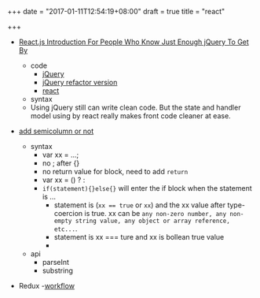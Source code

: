 +++
date = "2017-01-11T12:54:19+08:00"
draft = true
title = "react"

+++
- [React.js Introduction For People Who Know Just Enough jQuery To Get By](http://reactfordesigners.com/labs/reactjs-introduction-for-people-who-know-just-enough-jquery-to-get-by/)
  - code
    - [jQuery](http://jsbin.com/gucoxe/edit?js,output)
    - [jQuery refactor version](http://pastebin.com/wbGZZs7U)
    - [react](http://jsbin.com/joyutox/edit?js,output)
  - syntax
  - Using jQuery still can write clean code. But the state and handler model using by react really makes front code cleaner at ease.
- [add semicolumn or not](https://www.codecademy.com/blog/78)
  - syntax
    - var xx = ...;
    - no ; after {}
    - no return value for block, need to add `return`
    - var xx = () ? :
    - `if(statement){}else{}` will enter the if block when the statement is ...
      - statement is (`xx == true` or `xx`) and the xx value after type-coercion is true. xx can be `any non-zero number, any non-empty string value, any object or array reference, etc...`.
      - statement is xx === ture and xx is bollean true value
      - [](http://stackoverflow.com/questions/15393935/boolean-in-an-if-statement)
  - api
    - parseInt
    - substring

- Redux
  -[workflow](https://github.com/reactjs/redux/issues/653)
